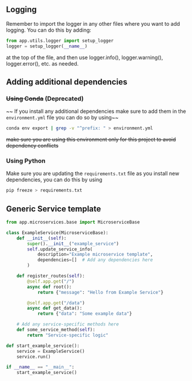 ## Logging

Remember to import the logger in any other files where you want to add logging. You can do this by adding:

```py
from app.utils.logger import setup_logger
logger = setup_logger(__name__)
```

at the top of the file, and then use logger.info(), logger.warning(), logger.error(), etc. as needed.

## Adding additional dependencies

### ~~Using Conda~~ (Deprecated)

~~
If you install any additional dependencies make sure to add them in the `environment.yml` file
you can do so by using~~

```sh
conda env export | grep -v "^prefix: " > environment.yml
```

~~make sure you are using this environment only for this project to avoid dependency conflicts~~

### Using Python

Make sure you are updating the `requirements.txt` file as you install new dependencies, you can do this by using

```sh
pip freeze > requirements.txt
```

## Generic Service template

```py
from app.microservices.base import MicroserviceBase

class ExampleService(MicroserviceBase):
    def __init__(self):
        super().__init__("example_service")
        self.update_service_info(
            description="Example microservice template",
            dependencies=[]  # Add any dependencies here
        )

    def register_routes(self):
        @self.app.get("/")
        async def root():
            return {"message": "Hello from Example Service"}

        @self.app.get("/data")
        async def get_data():
            return {"data": "Some example data"}

    # Add any service-specific methods here
    def some_service_method(self):
        return "Service-specific logic"

def start_example_service():
    service = ExampleService()
    service.run()

if __name__ == "__main__":
    start_example_service()

```
